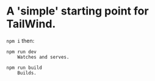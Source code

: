 # A 'simple' starting point for TailWind.

`npm i` then:

```
npm run dev
    Watches and serves.

npm run build
    Builds.
```